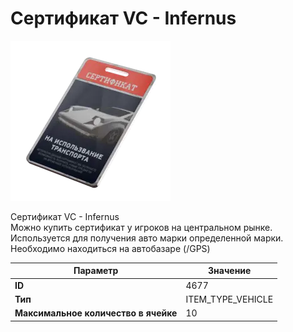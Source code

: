 # Сертификат VC - Infernus

![Item Image](../img/4677.webp?raw=true)

Сертификат VC - Infernus<br>Можно купить сертификат у игроков на центральном рынке.<br>Используется для получения авто марки определенной марки.<br>Необходимо находиться на автобазаре (/GPS)


| Параметр | Значение |
|----------|----------|
| **ID** | 4677 |
| **Тип** | ITEM_TYPE_VEHICLE |
| **Максимальное количество в ячейке** | 10 |

